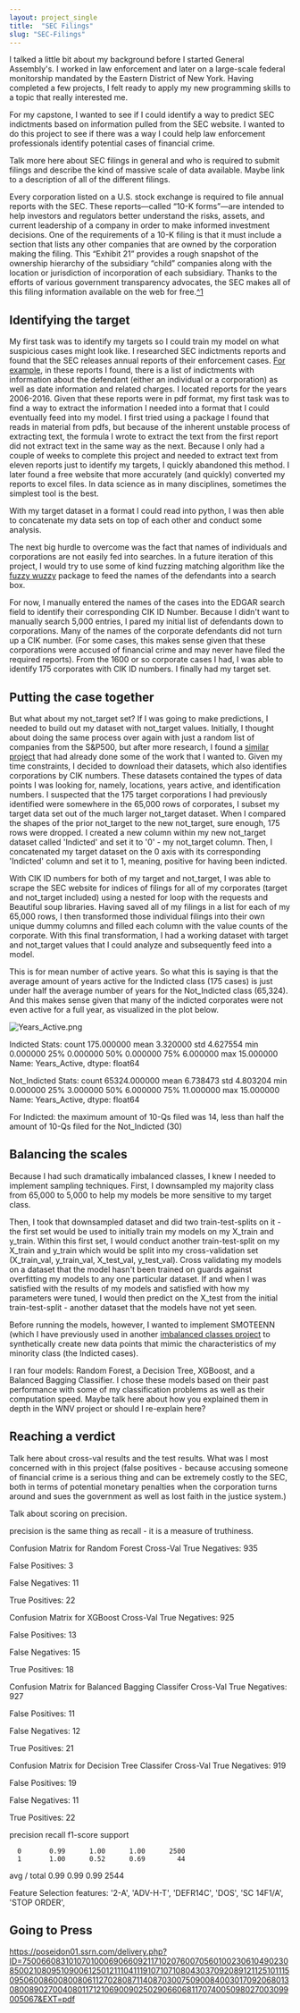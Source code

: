```yaml
---
layout: project_single
title:  "SEC Filings"
slug: "SEC-Filings"
---
```

I talked a little bit about my background before I started General Assembly's.  I worked in law enforcement and later on a large-scale federal monitorship mandated by the Eastern District of New York.  Having completed a few projects, I felt ready to apply my new programming skills to a topic that really interested me.

For my capstone, I wanted to see if I could identify a way to predict SEC indictments based on information pulled from the SEC website.  I wanted to do this project to see if there was a way I could help law enforcement professionals identify potential cases of financial crime.  

Talk more here about SEC filings in general and who is required to submit filings and describe the kind of massive scale of data available.  Maybe link to a description of all of the different filings.

Every corporation listed on a U.S. stock exchange is required to file annual reports with the SEC. These reports—called “10-K forms”—are intended to help investors and regulators better understand the risks, assets, and current leadership of a company in order to make informed investment decisions. One of the requirements of a 10-K filing is that it must include a section that lists any other companies that are owned by the corporation making the filing. This “Exhibit 21” provides a rough snapshot of the ownership hierarchy of the subsidiary “child” companies along with the location or jurisdiction of incorporation of each subsidiary. Thanks to the efforts of various government transparency advocates, the SEC makes all of this filing information available on the web for free.[^1](http://api.corpwatch.org/documentation/faq.html)

## Identifying the target

My first task was to identify my targets so I could train my model on what suspicious cases might look like.  I researched SEC indictments reports and found that the SEC releases annual reports of their enforcement cases.  [For example](https://www.sec.gov/files/2017-03/secstats2016.pdf), in these reports I found, there is a list of indictments with information about the defendant (either an individual or a corporation) as well as date information and related charges.  I located reports for the years 2006-2016.  Given that these reports were in pdf format, my first task was to find a way to extract the information I needed into a format that I could eventually feed into my model.  I first tried using a package I found that reads in material from pdfs, but because of the inherent unstable process of extracting text, the formula I wrote to extract the text from the first report did not extract text in the same way as the next.  Because I only had a couple of weeks to complete this project and needed to extract text from eleven reports just to identify my targets, I quickly abandoned this method.  I later found a free website that more accurately (and quickly) converted my reports to excel files.  In data science as in many disciplines, sometimes the simplest tool is the best.

With my target dataset in a format I could read into python, I was then able to concatenate my data sets on top of each other and conduct some analysis.

The next big hurdle to overcome was the fact that names of individuals and corporations are not easily fed into searches.  In a future iteration of this project, I would try to use some of kind fuzzing matching algorithm like the [fuzzy wuzzy](https://github.com/seatgeek/fuzzywuzzy) package to feed the names of the defendants into a search box.  

For now, I manually entered the names of the cases into the EDGAR search field to identify their corresponding CIK ID Number.  Because I didn't want to manually search 5,000 entries, I pared my initial list of defendants down to corporations.  Many of the names of the corporate defendants did not turn up a CIK number.  (For some cases, this makes sense given that these corporations were accused of financial crime and may never have filed the required reports).  From the 1600 or so corporate cases I had, I was able to identify 175 corporates with CIK ID numbers.  I finally had my target set.

## Putting the case together

But what about my not_target set?  If I was going to make predictions, I needed to build out my dataset with not_target values.  Initially, I thought about doing the same process over again with just a random list of companies from the S&P500, but after more research, I found a [similar project](http://api.corpwatch.org/) that had already done some of the work that I wanted to.  Given my time constraints, I decided to download their datasets, which also identifies corporations by CIK numbers.  These datasets contained the types of data points I was looking for, namely, locations, years active, and identification numbers.  I suspected that the 175 target corporations I had previously identified were somewhere in the 65,000 rows of corporates, I subset my target data set out of the much larger not_target dataset.  When I compared the shapes of the prior not_target to the new not_target, sure enough, 175 rows were dropped.  I created a new column within my new not_target dataset called 'Indicted' and set it to '0' - my not_target column.  Then, I concatenated my target dataset on the 0 axis with its corresponding 'Indicted' column and set it to 1, meaning, positive for having been indicted.  

With CIK ID numbers for both of my target and not_target, I was able to scrape the SEC website for indices of filings for all of my corporates (target and not_target included) using a nested for loop with the requests and Beautiful soup libraries.  Having saved all of my filings in a list for each of my 65,000 rows, I then transformed those individual filings into their own unique dummy columns and filled each column with the value counts of the corporate.  With this final transformation, I had a working dataset with target and not_target values that I could analyze and subsequently feed into a model.

This is for mean number of active years.  So what this is saying is that the average amount of years active for the Indicted class (175 cases) is just under half the average number of years for the Not_Indicted class (65,324).  And this makes sense given that many of the indicted corporates were not even active for a full year, as visualized in the plot below.  

![Years_Active.png](/static/img/Years_Active.png)

Indicted Stats: count    175.000000
mean       3.320000
std        4.627554
min        0.000000
25%        0.000000
50%        0.000000
75%        6.000000
max       15.000000
Name: Years_Active, dtype: float64

Not_Indicted Stats: count    65324.000000
mean         6.738473
std          4.803204
min          0.000000
25%          3.000000
50%          6.000000
75%         11.000000
max         15.000000
Name: Years_Active, dtype: float64


For Indicted: the maximum amount of 10-Qs filed was 14, less than half the amount of 10-Qs filed for the Not_Indicted (30)


## Balancing the scales

Because I had such dramatically imbalanced classes, I knew I needed to implement sampling techniques.  First, I downsampled my majority class from 65,000 to 5,000 to help my models be more sensitive to my target class.  

Then, I took that downsampled dataset and did two train-test-splits on it - the first set would be used to initially train my models on my X_train and y_train.  Within this first set, I would conduct another train-test-split on my X_train and y_train which would be split into my cross-validation set (X_train_val, y_train_val, X_test_val, y_test_val).  Cross validating my models on a dataset that the model hasn't been trained on guards against overfitting my models to any one particular dataset.  If and when I was satisfied with the results of my models and satisfied with how my parameters were tuned, I would then predict on the X_test from the initial train-test-split - another dataset that the models have not yet seen.

Before running the models, however, I wanted to implement SMOTEENN (which I have previously used in another [imbalanced classes project](https://jesster413.github.io/project/West-Nile-Virus/) to synthetically create new data points that mimic the characteristics of my minority class (the Indicted cases).

I ran four models: Random Forest, a Decision Tree, XGBoost, and a Balanced Bagging Classifier.  I chose these models based on their past performance with some of my classification problems as well as their computation speed.  Maybe talk here about how you explained them in depth in the WNV project or should I re-explain here?

## Reaching a verdict

Talk here about cross-val results and the test results.  What was I most concerned with in this project (false positives - because accusing someone of financial crime is a serious thing and can be extremely costly to the SEC, both in terms of potential monetary penalties when the corporation turns around and sues the government as well as lost faith in the justice system.)

Talk about scoring on precision.

precision is the same thing as recall - it is a measure of truthiness.

Confusion Matrix for Random Forest Cross-Val
True Negatives: 935

False Positives: 3

False Negatives: 11

True Positives: 22

Confusion Matrix for XGBoost Cross-Val
True Negatives: 925

False Positives: 13

False Negatives: 15

True Positives: 18

Confusion Matrix for Balanced Bagging Classifer Cross-Val
True Negatives: 927

False Positives: 11

False Negatives: 12

True Positives: 21

Confusion Matrix for Decision Tree Classifer Cross-Val
True Negatives: 919

False Positives: 19

False Negatives: 11

True Positives: 22

precision    recall  f1-score   support

      0       0.99      1.00      1.00      2500
      1       1.00      0.52      0.69        44

avg / total       0.99      0.99      0.99      2544

Feature Selection features: '2-A', 'ADV-H-T', 'DEFR14C', 'DOS', 'SC 14F1/A', 'STOP ORDER',


## Going to Press



https://poseidon01.ssrn.com/delivery.php?ID=750066083101070100069066092117102076007056010023061049023085002108095109006125012111041119107107108043037092089121125101115095060086008008061127028087114087030075090084003017092068013080089027004080117121069009025029066068117074005098027003099005067&EXT=pdf
